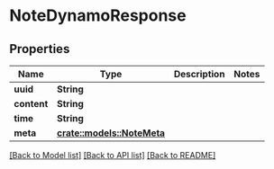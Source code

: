 # NoteDynamoResponse

## Properties

Name | Type | Description | Notes
------------ | ------------- | ------------- | -------------
**uuid** | **String** |  | 
**content** | **String** |  | 
**time** | **String** |  | 
**meta** | [**crate::models::NoteMeta**](NoteMeta.md) |  | 

[[Back to Model list]](../README.md#documentation-for-models) [[Back to API list]](../README.md#documentation-for-api-endpoints) [[Back to README]](../README.md)


